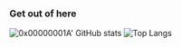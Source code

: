 ### Get out of here

![0x00000001A' GitHub stats](https://github-readme-stats.vercel.app/api?username=0x00000001A&show_icons=true&hide_title=true&hide_rank=true) ![Top Langs](https://github-readme-stats.vercel.app/api/top-langs/?username=0x00000001A&layout=compact)
